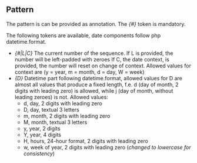 ## Pattern
The pattern is can be provided as annotation.
The *{#}* token is mandatory.

The following tokens are available, date components follow php datetime.format.

- *{#|L|C}* The current number of the sequence. 
  If L is provided, the number will be left-padded with zeroes
  If C, the date context, is provided, the number will reset on change of context.
  Allowed values for context are (y = year, m = month, d = day, W = week)
- *{D}* Datetime part following datetime.format, allowed values for D are almost all values that produce a fixed length, f.e. d (day of month, 2 digits with leading zero) is allowed, while j (day of month, without leading zeroes) is not.
  Allowed values:
  - d, day, 2 digits with leading zero
  - D, day, textual 3 letters
  - m, month, 2 digits with leading zero
  - M, month, textual 3 letters
  - y, year, 2 digits
  - Y, year, 4 digits
  - H, hours, 24-hour format, 2 digits with leading zero
  - w, week of year, 2 digits with leading zero (*changed to lowercase for consistency*)